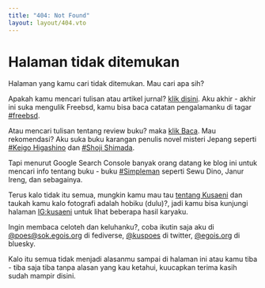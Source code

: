 ```yaml
---
title: "404: Not Found"
layout: layout/404.vto
---
```


# Halaman tidak ditemukan

Halaman yang kamu cari tidak ditemukan. Mau cari apa sih?

Apakah kamu mencari tulisan atau artikel jurnal? [klik disini](/). Aku akhir - akhir ini suka mengulik Freebsd, kamu bisa baca catatan pengalamanku di tagar [#freebsd](/tags/bsd).

Atau mencari tulisan tentang review buku? maka [klik Baca](/baca). Mau rekomendasi? Aku suka buku karangan penulis novel misteri Jepang seperti [#Keigo Higashino](/tags/Keigo%20Higashino) dan [#Shoji Shimada](/tags/Soji%20Shimada).

Tapi menurut Google Search Console banyak orang datang ke blog ini untuk mencari info tentang buku - buku [#Simpleman](/tags/Simpleman/) seperti Sewu Dino, Janur Ireng, dan sebagainya.

Terus kalo tidak itu semua, mungkin kamu mau tau [tentang Kusaeni](/tentang) dan taukah kamu kalo fotografi adalah hobiku (dulu)?, jadi kamu bisa kunjungi halaman [IG:kusaeni](https://instagram.com/kusaeni) untuk lihat beberapa hasil karyaku.

Ingin membaca celoteh dan keluhanku?, coba ikutin saja aku di [@poes@sok.egois.org](https://sok.egois.org) di fediverse, [@kuspoes](https://x.com/kuspoes) di twitter, [@egois.org](https://bsky.app/profile/egois.org) di bluesky.

Kalo itu semua tidak menjadi alasanmu sampai di halaman ini atau kamu tiba - tiba saja tiba tanpa alasan yang kau ketahui, kuucapkan terima kasih sudah mampir disini.
